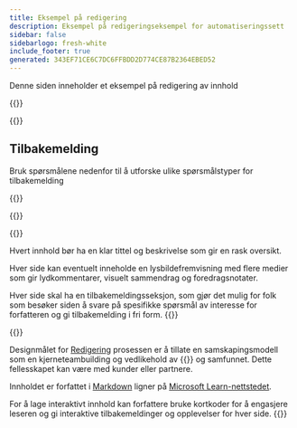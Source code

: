 ```yaml
---
title: Eksempel på redigering
description: Eksempel på redigeringseksempel for automatiseringssett
sidebar: false
sidebarlogo: fresh-white
include_footer: true
generated: 343EF71CE6C7DC6FFBDD2D774CE87B2364EBED52
---
```


<div class="optional">

Denne siden inneholder et eksempel på redigering av innhold

</div>

{{<presentation slides="1,2">}}

<div class="optional">

{{<presentationStyles>}}

## Tilbakemelding

Bruk spørsmålene nedenfor til å utforske ulike spørsmålstyper for tilbakemelding

{{<questions name="contribution/sample.json" completed="Thank you for completing questions" showNavigationButtons=false >}}

</div>

</div>

{{<slideStyles>}}

{{<slide  id="slide1" audio="authoring/overview.mp3?v=1" description="Authoring Overview" localImage="/images/illustrations/Authoring-Overview.svg" >}}

Hvert innhold bør ha en klar tittel og beskrivelse som gir en rask oversikt.

Hver side kan eventuelt inneholde en lysbildefremvisning med flere medier som gir lydkommentarer, visuelt sammendrag og foredragsnotater.

Hver side skal ha en tilbakemeldingsseksjon, som gjør det mulig for folk som besøker siden å svare på spesifikke spørsmål av interesse for forfatteren og gi tilbakemelding i fri form.
{{</slide>}}

{{<slide  id="slide2" audio="authoring/goals.mp3" description="Authoring Goals" localImage="/images/illustrations/Authoring-Goals.svg" >}}

Designmålet for [Redigering](/nb/contribution/authoring) prosessen er å tillate en samskapingsmodell som en kjerneteambuilding og vedlikehold av {{<product-name>}} og samfunnet. Dette fellesskapet kan være med kunder eller partnere.

Innholdet er forfattet i [Markdown](https://learn.microsoft.com/contribute/markdown-reference) ligner på [Microsoft Learn-nettstedet](https://learn.microsoft.com).

For å lage interaktivt innhold kan forfattere bruke kortkoder for å engasjere leseren og gi interaktive tilbakemeldinger og opplevelser for hver side.
{{</slide>}}
